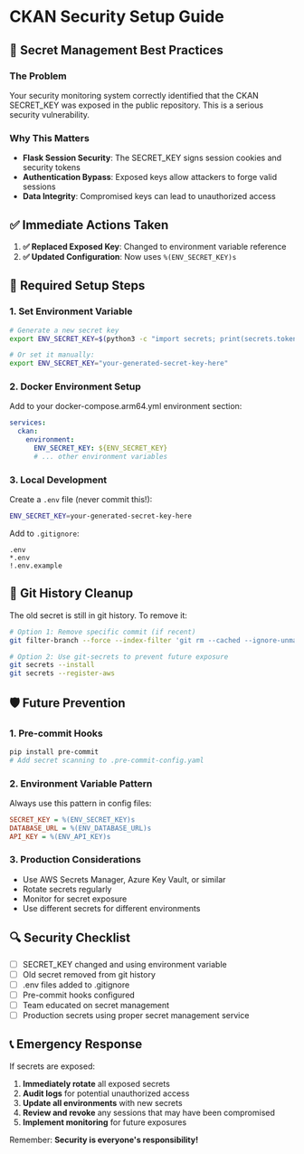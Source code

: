 # CKAN Security Setup Guide

## 🚨 Secret Management Best Practices

### The Problem
Your security monitoring system correctly identified that the CKAN SECRET_KEY was exposed in the public repository. This is a serious security vulnerability.

### Why This Matters
- **Flask Session Security**: The SECRET_KEY signs session cookies and security tokens
- **Authentication Bypass**: Exposed keys allow attackers to forge valid sessions
- **Data Integrity**: Compromised keys can lead to unauthorized access

## ✅ Immediate Actions Taken

1. **✅ Replaced Exposed Key**: Changed to environment variable reference
2. **✅ Updated Configuration**: Now uses `%(ENV_SECRET_KEY)s` 

## 🔧 Required Setup Steps

### 1. Set Environment Variable

```bash
# Generate a new secret key
export ENV_SECRET_KEY=$(python3 -c "import secrets; print(secrets.token_urlsafe(32))")

# Or set it manually:
export ENV_SECRET_KEY="your-generated-secret-key-here"
```

### 2. Docker Environment Setup

Add to your docker-compose.arm64.yml environment section:

```yaml
services:
  ckan:
    environment:
      ENV_SECRET_KEY: ${ENV_SECRET_KEY}
      # ... other environment variables
```

### 3. Local Development

Create a `.env` file (never commit this!):
```bash
ENV_SECRET_KEY=your-generated-secret-key-here
```

Add to `.gitignore`:
```
.env
*.env
!.env.example
```

## 🔄 Git History Cleanup

The old secret is still in git history. To remove it:

```bash
# Option 1: Remove specific commit (if recent)
git filter-branch --force --index-filter 'git rm --cached --ignore-unmatch ckan-test.ini' --prune-empty --tag-name-filter cat -- --all

# Option 2: Use git-secrets to prevent future exposure
git secrets --install
git secrets --register-aws
```

## 🛡️ Future Prevention

### 1. Pre-commit Hooks
```bash
pip install pre-commit
# Add secret scanning to .pre-commit-config.yaml
```

### 2. Environment Variable Pattern
Always use this pattern in config files:
```ini
SECRET_KEY = %(ENV_SECRET_KEY)s
DATABASE_URL = %(ENV_DATABASE_URL)s
API_KEY = %(ENV_API_KEY)s
```

### 3. Production Considerations
- Use AWS Secrets Manager, Azure Key Vault, or similar
- Rotate secrets regularly
- Monitor for secret exposure
- Use different secrets for different environments

## 🔍 Security Checklist

- [ ] SECRET_KEY changed and using environment variable
- [ ] Old secret removed from git history  
- [ ] .env files added to .gitignore
- [ ] Pre-commit hooks configured
- [ ] Team educated on secret management
- [ ] Production secrets using proper secret management service

## 📞 Emergency Response

If secrets are exposed:
1. **Immediately rotate** all exposed secrets
2. **Audit logs** for potential unauthorized access
3. **Update all environments** with new secrets
4. **Review and revoke** any sessions that may have been compromised
5. **Implement monitoring** for future exposures

Remember: **Security is everyone's responsibility!** 